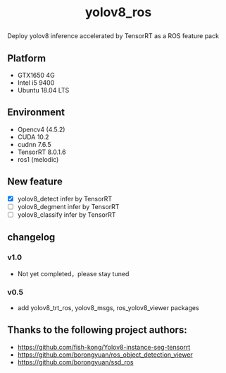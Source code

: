 <h1>
    <p align="center">yolov8_ros</p>
</h1>
Deploy yolov8 inference accelerated by TensorRT as a ROS feature pack

## Platform
- GTX1650 4G
- Intel i5 9400
- Ubuntu 18.04 LTS

## Environment

- Opencv4 (4.5.2)
- CUDA 10.2
- cudnn 7.6.5
- TensorRT 8.0.1.6
- ros1 (melodic)

## New feature
- [x] yolov8_detect infer by TensorRT
- [ ] yolov8_degment infer by TensorRT
- [ ] yolov8_classify infer by TensorRT

## changelog

### v1.0
- Not yet completed，please stay tuned
### v0.5 
- add yolov8_trt_ros, yolov8_msgs, ros_yolov8_viewer packages


## Thanks to the following project authors:

- https://github.com/fish-kong/Yolov8-instance-seg-tensorrt
- https://github.com/borongyuan/ros_object_detection_viewer
- https://github.com/borongyuan/ssd_ros
